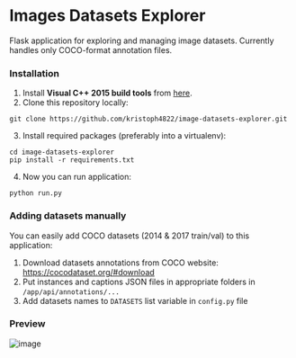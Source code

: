 # Images Datasets Explorer
Flask application for exploring and managing image datasets. Currently handles only COCO-format annotation files.


### Installation
1. Install **Visual C++ 2015 build tools** from [here](https://go.microsoft.com/fwlink/?LinkId=691126).
2. Clone this repository locally:
```
git clone https://github.com/kristoph4822/image-datasets-explorer.git
```
3. Install required packages (preferably into a virtualenv):
```
cd image-datasets-explorer
pip install -r requirements.txt
```
4. Now you can run application:
```
python run.py
```

### Adding datasets manually
You can easily add COCO datasets (2014 & 2017 train/val) to this application:
  1. Download datasets annotations from COCO website: https://cocodataset.org/#download
  2. Put instances and captions JSON files in appropriate folders in `/app/api/annotations/...`
  3. Add datasets names to `DATASETS` list variable in `config.py` file


### Preview
![image](https://user-images.githubusercontent.com/46055596/170584237-aa4af76f-3571-4c76-ad63-a5518569e52e.png)
